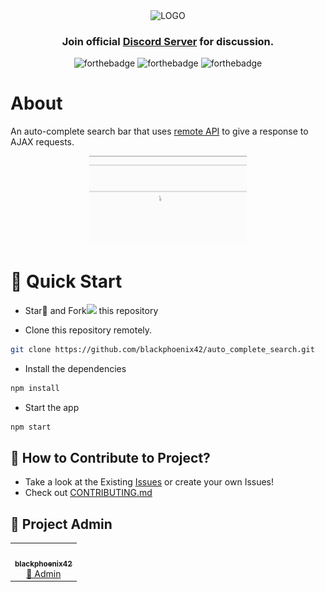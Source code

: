 <div align="center">

<!-- ![Issues](https://img.shields.io/github/issues/blackphoenix42/autocomplete_search)
![Pull Requests](https://img.shields.io/github/issues-pr/blackphoenix42/autocomplete_search)
![Forks](https://img.shields.io/github/forks/blackphoenix42/autocomplete_search)
![Stars](https://img.shields.io/github/stars/blackphoenix42/autocomplete_search)
[![License](https://img.shields.io/github/license/blackphoenix42/autocomplete_search)](https://github.com/blackphoenix42/autocomplete_search/blob/master/LICENSE) -->

<img alt="LOGO" src="https://quintagroup.com/services/service-images/api.jpg" height=300>

<h3>Join official <a href="https://discord.gg/mRUZEhD">Discord Server</a> for discussion.</h3>

![forthebadge](https://forthebadge.com/images/badges/60-percent-of-the-time-works-every-time.svg)
![forthebadge](https://forthebadge.com/images/badges/built-with-resentment.svg)
![forthebadge](https://forthebadge.com/images/badges/powered-by-electricity.svg)

</div>

# About

An auto-complete search bar that uses [remote API](https://reqres.in/) to give a response to AJAX requests.

<div align="center">
	<img src="./.github/assets/search.gif" alt="Search.gif" width="50%">
</div>

# 🌱 Quick Start

- Star🌟 and Fork<img width="15px" src="https://img.icons8.com/doodle/48/000000/code-fork.png"/> this repository

- Clone this repository remotely.

```sh
git clone https://github.com/blackphoenix42/auto_complete_search.git
```

- Install the dependencies

```sh
npm install
```

- Start the app

```sh
npm start
```

## 🚀 How to Contribute to Project?

- Take a look at the Existing [Issues](https://github.com/blackphoenix42/autocomplete_search/issues) or create your own Issues!
- Check out [CONTRIBUTING.md](./CONTRIBUTING.md)

## 👾 Project Admin

<table>
	<tr>
		<td align="center">
			<a href="https://github.com/blackphoenix42">
				<img src="https://avatars.githubusercontent.com/u/22915654?v=4" width="100px" alt="" />
				<br /> <sub><b>blackphoenix42</b></sub>
			</a>
			<br /> <a href="https://github.com/blackphoenix42"> 
		👑 Admin
	    </a>
		</td>
	</tr>
</table>

<!-- ## 🌟 Contributors

<table>
	<tr>
		<td>
			contrib.rocks
			</a>
		</td>
	</tr>
</table> -->
